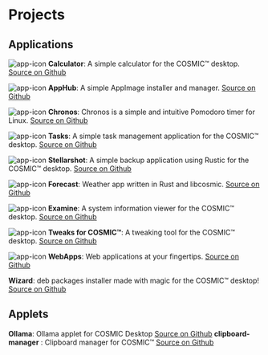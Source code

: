 # Projects

## Applications

![app-icon](/res/dev.edfloreshz.Calculator.svg) **Calculator**: A simple calculator for the COSMIC™ desktop. [Source on Github](https://github.com/cosmic-utils/calculator?tab=readme-ov-file)

![app-icon](/res/app-hub.png) **AppHub**: A simple AppImage installer and manager. [Source on Github](https://github.com/cosmic-utils/AppHub)

![app-icon](/res/Chronos.svg) **Chronos**: Chronos is a simple and intuitive Pomodoro timer for Linux. [Source on Github](https://github.com/cosmic-utils/Chronos)

![app-icon](/res/dev.edfloreshz.Tasks.svg) **Tasks**: A simple task management application for the COSMIC™ desktop. [Source on Github](https://github.com/cosmic-utils/tasks)

![app-icon](/res/com.github.ahoneybun.Stellarshot.svg) **Stellarshot**: A simple backup application using Rustic for the COSMIC™ desktop. [Source on Github](https://github.com/cosmic-utils/stellarshot)

![app-icon](/res/com.jwestall.Forecast.svg) **Forecast**: Weather app written in Rust and libcosmic. [Source on Github](https://github.com/cosmic-utils/forecast)

![app-icon](/res/page.codeberg.sungsphinx.Examine.svg) **Examine**: A system information viewer for the COSMIC™ desktop. [Source on Github](https://github.com/cosmic-utils/examine)

![app-icon](/res/dev.edfloreshz.CosmicTweaks.svg) **Tweaks for COSMIC™**: A tweaking tool for the COSMIC™ desktop. [Source on Github](https://github.com/cosmic-utils/tweaks)

![app-icon](/res/io.github.elevenhsoft.WebApps.svg) **WebApps**: Web applications at your fingertips. [Source on Github](https://github.com/cosmic-utils/web-apps)


**Wizard**: deb packages installer made with magic for the COSMIC™ desktop! [Source on Github](https://github.com/cosmic-utils/wizard)

## Applets

**Ollama**:  Ollama applet for COSMIC Desktop [Source on Github](https://github.com/cosmic-utils/cosmic-ext-applet-ollama)
**clipboard-manager** :  Clipboard manager for COSMIC™ [Source on Github](https://github.com/cosmic-utils/clipboard-manager)
